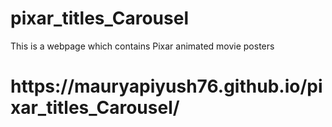 # pixar_titles_Carousel
This is a webpage which contains Pixar animated movie posters
<h1>https://mauryapiyush76.github.io/pixar_titles_Carousel/</h1>
